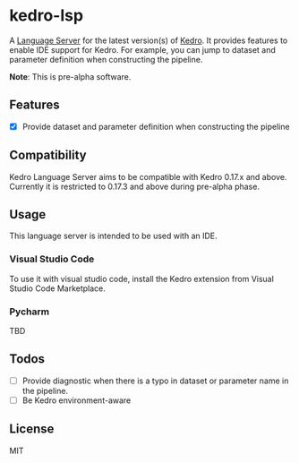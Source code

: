 # kedro-lsp

A [Language Server](https://microsoft.github.io/language-server-protocol/) for the latest version(s) of [Kedro](https://kedro.readthedocs.io/en/latest/). It provides features to enable IDE support for Kedro. For example, you can jump to dataset and parameter definition when constructing the pipeline.

**Note**: This is pre-alpha software.

## Features

* [x] Provide dataset and parameter definition when constructing the pipeline


## Compatibility

Kedro Language Server aims to be compatible with Kedro 0.17.x and above. Currently it is restricted to 0.17.3 and above during pre-alpha phase.


## Usage

This language server is intended to be used with an IDE.
### Visual Studio Code

To use it with visual studio code, install the Kedro extension from Visual Studio Code Marketplace.

### Pycharm

TBD

## Todos

* [ ] Provide diagnostic when there is a typo in dataset or parameter name in the pipeline.
* [ ] Be Kedro environment-aware

## License

MIT
